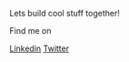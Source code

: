 Lets build cool stuff together!

Find me on

[Linkedin](https://www.linkedin.com/in/krishna-balaga-14908258/)
[Twitter](https://twitter.com/Krishnac71)
